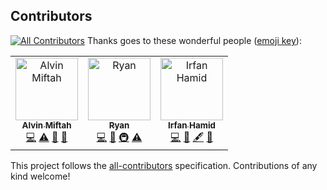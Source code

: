 ## Contributors
[![All Contributors](https://img.shields.io/badge/all_contributors-3-orange.svg?style=flat-square)](#contributors)
Thanks goes to these wonderful people ([emoji key](https://allcontributors.org/docs/en/emoji-key)):

<!-- ALL-CONTRIBUTORS-LIST:START - Do not remove or modify this section -->
<!-- prettier-ignore -->
<table><tr><td align="center"><a href="https://medium.com/@azraqazravin"><img src="https://avatars2.githubusercontent.com/u/36470351?v=4" width="100px;" alt="Alvin Miftah"/><br /><sub><b>Alvin Miftah</b></sub></a><br /><a href="https://github.com/saintfactory/cetak.id/commits?author=alvinisasi" title="Code">💻</a> <a href="https://github.com/saintfactory/cetak.id/commits?author=alvinisasi" title="Tests">⚠️</a> <a href="#tool-alvinisasi" title="Tools">🔧</a> <a href="#maintenance-alvinisasi" title="Maintenance">🚧</a></td><td align="center"><a href="https://github.com/sodrooome"><img src="https://avatars0.githubusercontent.com/u/37971350?v=4" width="100px;" alt="Ryan"/><br /><sub><b>Ryan</b></sub></a><br /><a href="https://github.com/saintfactory/cetak.id/commits?author=sodrooome" title="Code">💻</a> <a href="https://github.com/saintfactory/cetak.id/commits?author=sodrooome" title="Documentation">📖</a> <a href="#infra-sodrooome" title="Infrastructure (Hosting, Build-Tools, etc)">🚇</a> <a href="https://github.com/saintfactory/cetak.id/commits?author=sodrooome" title="Tests">⚠️</a></td><td align="center"><a href="https://github.com/irfanshamid"><img src="https://avatars2.githubusercontent.com/u/43481363?v=4" width="100px;" alt="Irfan Hamid"/><br /><sub><b>Irfan Hamid</b></sub></a><br /><a href="https://github.com/saintfactory/cetak.id/commits?author=irfanshamid" title="Code">💻</a> <a href="#design-irfanshamid" title="Design">🎨</a> <a href="#content-irfanshamid" title="Content">🖋</a> <a href="#userTesting-irfanshamid" title="User Testing">📓</a></td></tr></table>

<!-- ALL-CONTRIBUTORS-LIST:END -->

This project follows the [all-contributors](https://github.com/all-contributors/all-contributors) specification. Contributions of any kind welcome!
